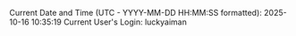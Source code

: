 Current Date and Time (UTC - YYYY-MM-DD HH:MM:SS formatted): 2025-10-16 10:35:19
Current User's Login: luckyaiman
